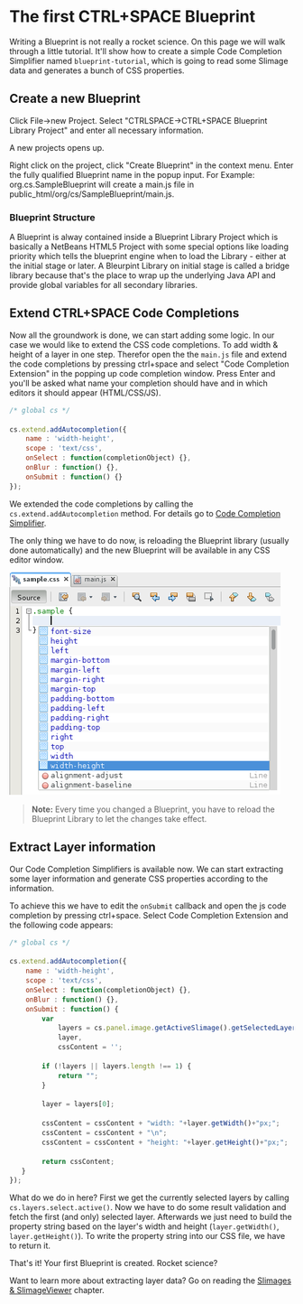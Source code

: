 # The first CTRL+SPACE Blueprint

Writing a Blueprint is not really a rocket science. On this page we will walk through a little tutorial. It'll show
how to create a simple Code Completion Simplifier named `blueprint-tutorial`, which is going to read some Slimage data and generates a bunch of
CSS properties.

## Create a new Blueprint

Click File->new Project. Select "CTRLSPACE->CTRL+SPACE Blueprint Library Project" and enter all necessary information. 

A new projects opens up.

Right click on the project, click "Create Blueprint" in the context menu.
Enter the fully qualified Blueprint name in the popup input.
For Example: org.cs.SampleBlueprint will create a main.js file in public_html/org/cs/SampleBlueprint/main.js.

### Blueprint Structure

A Blueprint is alway contained inside a Blueprint Library Project which is basically a NetBeans HTML5 Project with some special options like loading priority which tells the blueprint engine when to load the Library - either at the initial stage or later. A Bleurpint Library on initial stage is called a bridge library because that's the place to wrap up the underlying Java API and provide global variables for all secondary libraries.

## Extend CTRL+SPACE Code Completions

Now all the groundwork is done, we can start adding some logic. In our case we would like to extend the CSS code completions.
To add width & height of a layer in one step. Therefor open the the `main.js` file and extend the code completions by pressing ctrl+space and select "Code Completion Extension" in the popping up code completion window. Press Enter and you'll be asked what name your completion should have and in which editors it should appear (HTML/CSS/JS). 
 
```javascript
/* global cs */

cs.extend.addAutocompletion({
    name : 'width-height',
    scope : 'text/css',
    onSelect : function(completionObject) {},
    onBlur : function() {},
    onSubmit : function() {}
});
```

We extended the code completions by calling the `cs.extend.addAutocompletion` method. For details go to [Code Completion Simplifier](/en/developer/code_completion_simplifiers.md).

The only thing we have to do now, is reloading the Blueprint library (usually done automatically) and the new Blueprint will be available in any CSS editor window. 

![First CTRL+SPACE Blueprint - code completion](/images/first_blueprint_code_completion_available.png "First CTRL+SPACE Blueprint - code completion")

> **Note:** Every time you changed a Blueprint, you have to reload the Blueprint Library to let the changes take effect.

## Extract Layer information

Our Code Completion Simplifiers is available now. We can start extracting some layer information and generate CSS properties
according to the information.

To achieve this we have to edit the `onSubmit` callback and open the js code completion by pressing ctrl+space. Select Code Completion Extension and the following code appears:

```javascript
/* global cs */

cs.extend.addAutocompletion({
    name : 'width-height',
    scope : 'text/css',
    onSelect : function(completionObject) {},
    onBlur : function() {},
    onSubmit : function() {
        var
            layers = cs.panel.image.getActiveSlimage().getSelectedLayers(),
            layer,
            cssContent = '';
        
        if (!layers || layers.length !== 1) {
            return "";
        }

        layer = layers[0];

        cssContent = cssContent + "width: "+layer.getWidth()+"px;";
        cssContent = cssContent + "\n";
        cssContent = cssContent + "height: "+layer.getHeight()+"px;";

        return cssContent;
   }
});
```

What do we do in here? First we get the currently selected layers by calling `cs.layers.select.active()`. Now we have to do some
result validation and fetch the first (and only) selected layer. Afterwards we just need to build the property string based on the
layer's width and height (`layer.getWidth()`, `layer.getHeight()`). To write the property string into our CSS file, we have
to return it.

That's it! Your first Blueprint is created. Rocket science?

Want to learn more about extracting layer data? Go on reading the [Slimages & SlimageViewer](/en/developer/slimages_and_slimage_viewer.md)
chapter.
